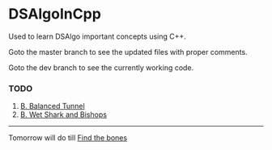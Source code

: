 # DSAlgoInCpp
Used to learn DSAlgo important concepts using C++.

Goto the master branch to see the updated files with proper comments.

Goto the dev branch to see the currently working code.


### TODO 

1. [B. Balanced Tunnel](https://codeforces.com/contest/1237/problem/B)
2. [B. Wet Shark and Bishops](https://codeforces.com/contest/621/problem/B)
---
Tomorrow will do till [Find the bones](https://codeforces.com/contest/796/problem/B)
